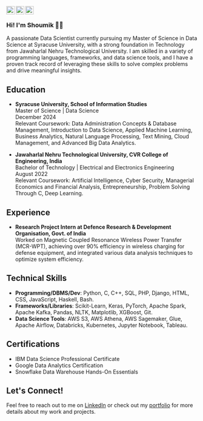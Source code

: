 [<img align="left" alt="LinkedIn" width="22px" src="https://cdn.jsdelivr.net/gh/devicons/devicon/icons/linkedin/linkedin-original.svg" />](https://www.linkedin.com/in/yourusername/)
[<img align="left" alt="Instagram" width="22px" src="https://raw.githubusercontent.com/dheereshagrwal/colored-icons/master/public/icons/instagram/instagram.svg" />](https://instagram.com/yourusername)
[<img align="left" alt="Facebook" width="22px" src="https://cdn.jsdelivr.net/gh/devicons/devicon/icons/facebook/facebook-original.svg" />](https://facebook.com/yourusername)

<br />

### Hi! I'm Shoumik 👋🏻
A passionate Data Scientist currently pursuing my Master of Science in Data Science at Syracuse University, with a strong foundation in Technology from Jawaharlal Nehru Technological University. I am skilled in a variety of programming languages, frameworks, and data science tools, and I have a proven track record of leveraging these skills to solve complex problems and drive meaningful insights.

## Education
- **Syracuse University, School of Information Studies**  
  Master of Science | Data Science  
  December 2024  
  Relevant Coursework: Data Administration Concepts & Database Management, Introduction to Data Science, Applied Machine Learning, Business Analytics, Natural Language Processing, Text Mining, Cloud Management, and Advanced Big Data Analytics.

- **Jawaharlal Nehru Technological University, CVR College of Engineering, India**  
  Bachelor of Technology | Electrical and Electronics Engineering  
  August 2022  
  Relevant Coursework: Artificial Intelligence, Cyber Security, Managerial Economics and Financial Analysis, Entrepreneurship, Problem Solving Through C, Deep Learning.

## Experience
- **Research Project Intern at Defence Research & Development Organisation, Govt. of India**  
  Worked on Magnetic Coupled Resonance Wireless Power Transfer (MCR-WPT), achieving over 90% efficiency in wireless charging for defense equipment, and integrated various data analysis techniques to optimize system efficiency.

## Technical Skills
- **Programming/DBMS/Dev**: Python, C, C++, SQL, PHP, Django, HTML, CSS, JavaScript, Haskell, Bash.
- **Frameworks/Libraries**: Scikit-Learn, Keras, PyTorch, Apache Spark, Apache Kafka, Pandas, NLTK, Matplotlib, XGBoost, Git.
- **Data Science Tools**: AWS S3, AWS Athena, AWS Sagemaker, Glue, Apache Airflow, Databricks, Kubernetes, Jupyter Notebook, Tableau.

## Certifications
- IBM Data Science Professional Certificate
- Google Data Analytics Certification
- Snowflake Data Warehouse Hands-On Essentials

## Let's Connect!
Feel free to reach out to me on [LinkedIn](https://www.linkedin.com/in/shoumikreddy17) or check out my [portfolio](https://shoumikreddy1732.wixsite.com/shoumik-portfolio) for more details about my work and projects.
